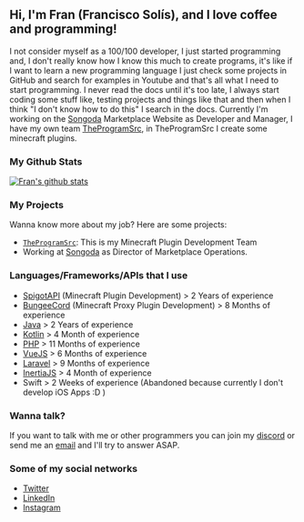 ## Hi, I'm Fran (Francisco Solís), and I love coffee and programming!
I not consider myself as a 100/100 developer, I just started programming and, I don't really know how I know this much to create programs, it's like if I want to learn a new programming language I just check some projects in GitHub and search for examples in Youtube and that's all what I need to start programming. I never read the docs until it's too late, I always start coding some stuff like, testing projects and things like that and then when I think "I don't know how to do this" I search in the docs. Currently I'm working on the [Songoda](https://songoda.com) Marketplace Website as Developer and Manager, I have my own team [TheProgramSrc](https://github.com/TheProgramSrc), in TheProgramSrc I create some minecraft plugins.

### My Github Stats
[![Fran's github stats](https://github-readme-stats.vercel.app/api?username=Im-Fran&show_icons=true&theme=dark)](https://github.com/anuraghazra/github-readme-stats)

### My Projects
Wanna know more about my job? Here are some projects:
- [``TheProgramSrc``](https://github.com/TheProgramSrc): This is my Minecraft Plugin Development Team
- Working at [Songoda](https://songoda.com) as Director of Marketplace Operations.
 <!--
- Working as CEO of Helprof (Still working on it) 
-->

### Languages/Frameworks/APIs that I use
- [SpigotAPI](https://spigotmc.org) (Minecraft Plugin Development) > 2 Years of experience
- [BungeeCord](https://spigotmc.org) (Minecraft Proxy Plugin Development) > 8 Months of experience
- [Java](https://java.com) > 2 Years of experience
- [Kotlin](https://kotlinlang.org) > 4 Month of experience
- [PHP](https://php.net) > 11 Months of experience
- [VueJS](https://vuejs.org) > 6 Months of experience
- [Laravel](https://laravel.com) > 9 Months of experience
- [InertiaJS](https://inertiajs.com) > 4 Month of experience
- Swift > 2 Weeks of experience (Abandoned because currently I don't develop iOS Apps :D )

### Wanna talk?
If you want to talk with me or other programmers you can join my [discord](https://go.theprogramsrc.xyz/discord) or send me an [email](mailto:fran@theprogramscrc.xyz) and I'll try to answer ASAP.

### Some of my social networks
- [Twitter](https://twitter.com/Im_Fran_)
- [LinkedIn](https://www.linkedin.com/in/franciscosolismat)
- [Instagram](https://instagram.com/imjustfran_)

<!--
**Im-Fran/Im-Fran** is a ✨ _special_ ✨ repository because its `README.md` (this file) appears on your GitHub profile.

Here are some ideas to get you started:

- 🔭 I’m currently working on ...
- 🌱 I’m currently learning ...
- 👯 I’m looking to collaborate on ...
- 🤔 I’m looking for help with ...
- 💬 Ask me about ...
- 📫 How to reach me: ...
- 😄 Pronouns: ...
- ⚡ Fun fact: ...
-->

